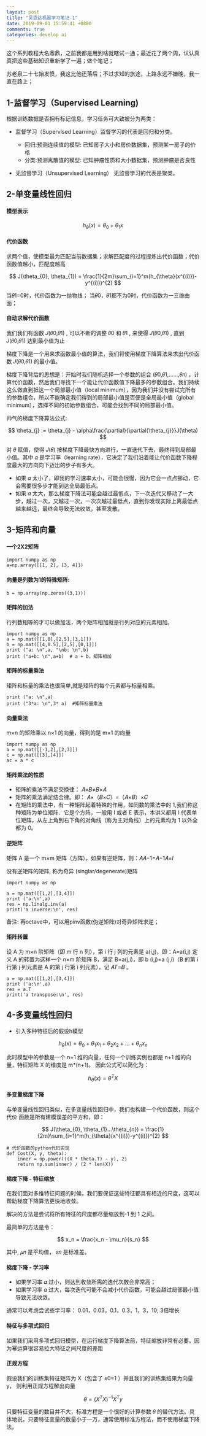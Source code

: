 ```yaml
---
layout: post
title: "吴恩达机器学习笔记-1"
date: 2019-09-01 15:59:41 +0800
comments: true
categories: develop ai
---
```


这个系列教程大名鼎鼎，之前我都是用到啥就瞎试一通；最近花了两个周，认认真真把这些基础知识重新学了一遍；做个笔记；

苏老泉二十七始发愤，我这比他还落后；不过求知的旅途，上路永远不嫌晚，我一直在路上；

<!-- more -->


## 1-监督学习（Supervised Learning)

根据训练数据是否拥有标记信息，学习任务可大致被分为两类：

* 监督学习（Supervised Learning）监督学习的代表是回归和分类。

  - 回归:预测连续值的模型: 已知房子大小和房价数据集，预测某一房子的价格
  - 分类:预测离散值的模型: 已知肿瘤性质和大小数据集，预测肿瘤是否良性

* 无监督学习（Unsupervised Learning） 无监督学习的代表是聚类。

##  2-单变量线性回归

#### 模型表示

$$
h_{\theta}(x) = \theta_{0} + \theta_{1}x
$$

#### 代价函数

求两个值，使模型最为匹配当前数据集；求解匹配度的过程提炼出代价函数；代价函数值越小，匹配度越高

$$
J(\theta_{0}, \theta_{1}) = \frac{1}{2m}\sum_{i=1}^m(h_{\theta}(x^{(i)})-y^{(i)})^{2}
$$

当𝜃1=0时，代价函数为一抛物线；
当𝜃0，𝜃1都不为0时，代价函数为一三维曲面；

#### 自动求解代价函数

我们我们有函数  𝐽(𝜃0,𝜃1) , 可以不断的调整  𝜃0  和  𝜃1 , 来使得  𝐽(𝜃0,𝜃1)  , 直到  𝐽(𝜃0,𝜃1)  达到最小值为止

梯度下降是一个用来求函数最小值的算法，我们将使用梯度下降算法来求出代价函数 𝐽(𝜃0,𝜃1) 的最小值。

梯度下降背后的思想是：开始时我们随机选择一个参数的组合 (𝜃0,𝜃1,......,𝜃𝑛)  ，计算代价函数，然后我们寻找下一个能让代价函数值下降最多的参数组合。我们持续这么做直到抵达一个局部最小值（local minimum），因为我们并没有尝试完所有的参数组合，所以不能确定我们得到的局部最小值是否便是全局最小值（global minimum），选择不同的初始参数组合，可能会找到不同的局部最小值。

帅气的梯度下降算法公式:

$$
\theta_{j} := \theta_{j} - \alpha\frac{\partial}{\partial{\theta_{j}}}J(\theta)
$$

对 𝜃 赋值，使得  𝐽(𝜃) 按梯度下降最快方向进行，一直迭代下去，最终得到局部最小值。其中 𝛼 是学习率（learning rate），它决定了我们沿着能让代价函数下降程度最大的方向向下迈出的步子有多大。

* 如果 𝛼 太小了，即我的学习速率太小，可能会很慢，因为它会一点点挪动，它会需要很多步才能到达全局最低点。
* 如果 𝛼 太大，那么梯度下降法可能会越过最低点，下一次迭代又移动了一大步，越过一次，又越过一次，一次次越过最低点，直到你发现实际上离最低点越来越远，最终会导致无法收敛，甚至发散。


## 3-矩阵和向量

#### 一个2X2矩阵


```
import numpy as np
a=np.array([[1, 2], [3, 4]])

```

#### 向量是列数为1的特殊矩阵:


```
b = np.array(np.zeros((3,1)))

```

#### 矩阵的加法

行列数相等的才可以做加法，两个矩阵相加就是行列对应的元素相加。


```
import numpy as np
a = np.mat([[1,0],[2,5],[3,1]])
b = np.mat([[4,0.5],[2,5],[0,1]])
print ("a: \n",a, "\nb: \n",b)
print ("a+b: \n",a+b)  # a + b，矩阵相加

```

#### 矩阵的标量乘法

矩阵和标量的乘法也很简单,就是矩阵的每个元素都与标量相乘。


```
print ("a: \n",a)
print ("3*a: \n",3* a)  #矩阵标量乘法

```

#### 向量乘法
m×n 的矩阵乘以 n×1 的向量，得到的是 m×1 的向量


```
import numpy as np
a = np.mat([[-1,2],[2,3]])
c = np.mat([[3],[4]])
ac = a * c

```

#### 矩阵乘法的性质
* 矩阵的乘法不满足交换律： 𝐴×𝐵≠𝐵×𝐴
* 矩阵的乘法满足结合律。即： 𝐴×（𝐵×𝐶）=（𝐴×𝐵）×𝐶
* 在矩阵的乘法中，有一种矩阵起着特殊的作用，如同数的乘法中的 1,我们称这种矩阵为单位矩阵．它是个方阵，一般用 I 或者 E 表示，本讲义都用 I 代表单位矩阵，从左上角到右下角的对角线（称为主对角线）上的元素均为 1 以外全都为 0。

#### 逆矩阵

矩阵 A 是一个 m×m 矩阵（方阵），如果有逆矩阵，则：𝐴𝐴−1=𝐴−1𝐴=𝐼

没有逆矩阵的矩阵, 称为奇异 (singlar/degenerate)矩阵


```
import numpy as np

a = np.mat([[1,2],[3,4]])
print ('a:\n',a)
res = np.linalg.inv(a)
print('a inverse:\n', res)

```

备注: 再octave中，可以用pinv函数(伪逆矩阵)对奇异矩阵求逆；

#### 矩阵转置

设 A 为 m×n 阶矩阵（即 m 行 n 列），第 i 行 j 列的元素是 a(i,j)，即：A=a(i,j) 定义 A 的转置为这样一个 n×m 阶矩阵 B，满足 B=a(j,i)，即 b (i,j)=a (j,i)（B 的第 i 行第 j 列元素是 A 的第 j 行第 i 列元素），记  𝐴𝑇=𝐵 。


```
a = np.mat([[1,2],[3,4]])
print ('a:\n',a)
res = a.T
print('a transpose:\n', res)

```

## 4-多变量线性回归

* 引入多种特征后的假设h模型

$$
h_{\theta}(x) = \theta_{0} + \theta_{1}x_{1} + \theta_{2}x_{2} + ... + \theta_{n}x_{n}
$$

此时模型中的参数是一个 n+1 维的向量，任何一个训练实例也都是 n+1 维的向量，特征矩阵 X 的维度是 m*(n+1)。 因此公式可以简化为：

$$
h_{\theta}(x) = \theta^TX
$$

#### 多变量梯度下降

与单变量线性回归类似，在多变量线性回归中，我们也构建一个代价函数，则这个代价 函数是所有建模误差的平方和，即：

$$
J(\theta_{0}, \theta_{1}...\theta_{n}) = \frac{1}{2m}\sum_{i=1}^m(h_{\theta}(x^{(i)})-y^{(i)})^{2}
$$


```
# 代价函数的python代码实现
def Cost(X, y, theta):
    inner = np.power(((X * theta.T) - y), 2)
    return np.sum(inner) / (2 * len(X))

```

#### 梯度下降 - 特征缩放

在我们面对多维特征问题的时候，我们要保证这些特征都具有相近的尺度，这可以帮助梯度下降算法更快地收敛。

解决的方法是尝试将所有特征的尺度都尽量缩放到-1 到 1 之间。

最简单的方法是令：

$$
x_n = \frac{x_n - \mu_n}{s_n}
$$

其中,  𝜇𝑛 是平均值， 𝑠𝑛 是标准差。

#### 梯度下降 - 学习率

* 如果学习率 𝛼 过小，则达到收敛所需的迭代次数会非常高；
* 如果学习率 𝛼 过大，每次迭代可能不会减小代价函数，可能会越过局部最小值导致无法收敛。

通常可以考虑尝试些学习率： 0.01，0.03，0.1，0.3，1，3，10; 3倍增长

#### 特征与多项式回归

如果我们采用多项式回归模型，在运行梯度下降算法前，特征缩放非常有必要。因为幂运算很容易拉大特征之间尺度的差距

#### 正规方程

假设我们的训练集特征矩阵为 X（包含了 𝑥0=1 ）并且我们的训练集结果为向量 y， 则利用正规方程解出向量

$$
\theta = (X^TX)^{-1}X^Ty
$$

只要特征变量的数目并不大，标准方程是一个很好的计算参数 𝜃 的替代方法。具体地说，只要特征变量的数量小于一万，通常使用标准方程法，而不使用梯度下降法。
